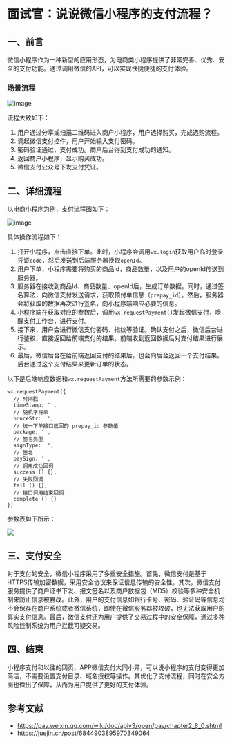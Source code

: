 # 面试官：说说微信小程序的支付流程？



## 一、前言

微信小程序作为一种新型的应用形态，为电商类小程序提供了非常完善、优秀、安全的支付功能。通过调用微信的API，可以实现快捷便捷的支付体验。

### 场景流程
![image](https://github.com/linwu-hi/code-interview/assets/137023716/9a2d3b9a-5d33-4fb6-9d37-a55fa6dd6700)


流程大致如下：

1. 用户通过分享或扫描二维码进入商户小程序，用户选择购买，完成选购流程。
2. 调起微信支付控件，用户开始输入支付密码。
3. 密码验证通过，支付成功。商户后台得到支付成功的通知。
4. 返回商户小程序，显示购买成功。
5. 微信支付公众号下发支付凭证。

## 二、详细流程

以电商小程序为例，支付流程图如下：

![image](https://github.com/linwu-hi/code-interview/assets/137023716/bf6913e6-253d-434b-b165-7e0648dc9c02)

具体操作流程如下：

1. 打开小程序，点击直接下单。此时，小程序会调用`wx.login`获取用户临时登录凭证`code`，然后发送到后端服务器换取`openId`。
2. 用户下单，小程序需要将购买的商品Id，商品数量，以及用户的openId传送到服务器。
3. 服务器在接收到商品Id、商品数量、openId后，生成订单数据。同时，通过签名算法，向微信支付发送请求，获取预付单信息（`prepay_id`）。然后，服务器会将获取的数据再次进行签名，向小程序端响应必要的信息。
4. 小程序端在获取对应的参数后，调用`wx.requestPayment()`发起微信支付，唤醒支付工作台，进行支付。
5. 接下来，用户会进行微信支付密码、指纹等验证。确认支付之后，微信后台进行鉴权，直接返回给前端支付的结果。前端收到返回数据后对支付结果进行展示。
6. 最后，微信后台在给前端返回支付的结果后，也会向后台返回一个支付结果。后台通过这个支付结果来更新订单的状态。

以下是后端响应数据和`wx.requestPayment`方法所需要的参数示例：

```JS
wx.requestPayment({
  // 时间戳
  timeStamp: '',
  // 随机字符串
  nonceStr: '',
  // 统一下单接口返回的 prepay_id 参数值
  package: '',
  // 签名类型
  signType: '',
  // 签名
  paySign: '',
  // 调用成功回调
  success () {},
  // 失败回调
  fail () {},
  // 接口调用结束回调
  complete () {}
})
```

参数表如下所示：

![](https://files.mdnice.com/user/155/48efed1f-d67f-45a7-ab2c-89a6424fafa0.png)

## 三、支付安全

对于支付的安全，微信小程序采用了多重安全措施。首先，微信支付是基于HTTPS传输加密数据，采用安全协议来保证信息传输的安全性。其次，微信支付服务提供了商户证书下发、报文签名以及商户数据包（MD5）校验等多种安全机制来防止信息被篡改。此外，用户的支付信息如银行卡号、密码、验证码等信息均不会保存在商户系统或者微信系统，即使在微信服务器被攻破，也无法获取用户的真实支付信息。最后，微信支付还为用户提供了交易过程中的安全保障，通过多种风险控制系统为用户拦截可疑交易。

## 四、结束

小程序支付和以往的网页、APP微信支付大同小异，可以说小程序的支付变得更加简洁，不需要设置支付目录、域名授权等操作。其优化了支付流程，同时在安全方面也做出了保障，从而为用户提供了更好的支付体验。

## 参考文献

- https://pay.weixin.qq.com/wiki/doc/apiv3/open/pay/chapter2_8_0.shtml
- https://juejin.cn/post/6844903895970349064
